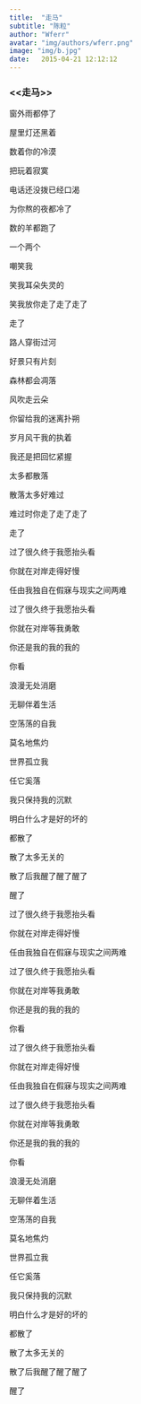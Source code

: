 ```yaml
---
title:  "走马"
subtitle: "陈粒"
author: "Wferr"
avatar: "img/authors/wferr.png"
image: "img/b.jpg"
date:   2015-04-21 12:12:12
---
```


### <<走马>>



窗外雨都停了

屋里灯还黑着

数着你的冷漠

把玩着寂寞

电话还没拨已经口渴

为你熬的夜都冷了

数的羊都跑了

一个两个

嘲笑我

笑我耳朵失灵的

笑我放你走了走了走了

走了

路人穿街过河

好景只有片刻

森林都会凋落

风吹走云朵

你留给我的迷离扑朔

岁月风干我的执着

我还是把回忆紧握

太多都散落

散落太多好难过

难过时你走了走了走了

走了

过了很久终于我愿抬头看

你就在对岸走得好慢

任由我独自在假寐与现实之间两难

过了很久终于我愿抬头看

你就在对岸等我勇敢

你还是我的我的我的

你看

浪漫无处消磨

无聊伴着生活

空荡荡的自我

莫名地焦灼

世界孤立我

任它奚落

我只保持我的沉默

明白什么才是好的坏的

都散了

散了太多无关的

散了后我醒了醒了醒了

醒了

过了很久终于我愿抬头看

你就在对岸走得好慢

任由我独自在假寐与现实之间两难

过了很久终于我愿抬头看

你就在对岸等我勇敢

你还是我的我的我的

你看

过了很久终于我愿抬头看

你就在对岸走得好慢

任由我独自在假寐与现实之间两难

过了很久终于我愿抬头看

你就在对岸等我勇敢

你还是我的我的我的

你看

浪漫无处消磨

无聊伴着生活

空荡荡的自我

莫名地焦灼

世界孤立我

任它奚落

我只保持我的沉默

明白什么才是好的坏的

都散了

散了太多无关的

散了后我醒了醒了醒了

醒了